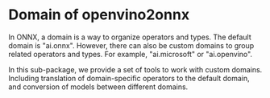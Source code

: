 # Domain of openvino2onnx

In ONNX, a domain is a way to organize operators and types. The default domain is "ai.onnx". However, there can also be custom domains to group related operators and types. For example, "ai.microsoft" or "ai.openvino".

In this sub-package, we provide a set of tools to work with custom domains. Including translation of domain-specific operators to the default domain, and conversion of models between different domains.
